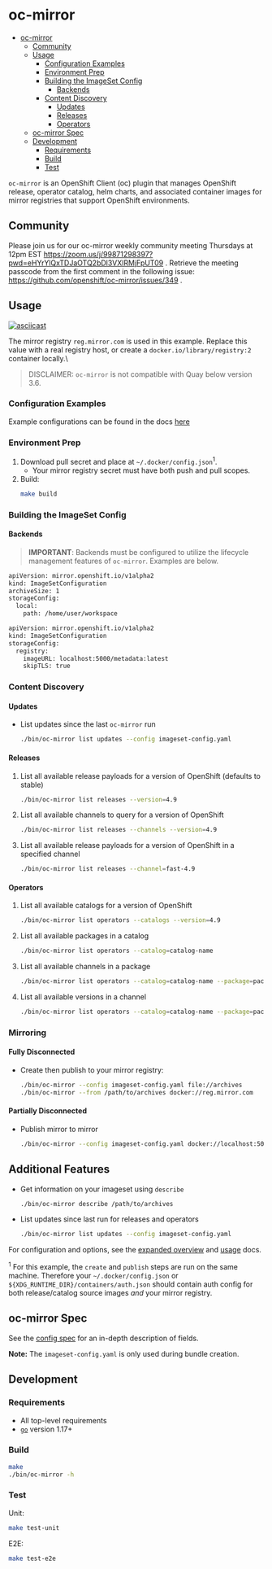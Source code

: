 # oc-mirror
- [oc-mirror](#oc-mirror)
  - [Community](#community)
  - [Usage](#usage)
    - [Configuration Examples](#configuration-examples)
    - [Environment Prep](#environment-prep)
    - [Building the ImageSet Config](#building-the-imageset-config)
      - [Backends](#backends)
    - [Content Discovery](#content-discovery)
      - [Updates](#updates)
      - [Releases](#releases)
      - [Operators](#operators)
  - [oc-mirror Spec](#oc-mirror-spec)
  - [Development](#development)
    - [Requirements](#requirements)
    - [Build](#build)
    - [Test](#test)

`oc-mirror` is an OpenShift Client (oc) plugin that manages OpenShift release, operator catalog, helm charts, and associated container images for mirror registries that support OpenShift environments.

## Community
Please join us for our oc-mirror weekly community meeting Thursdays at 12pm EST https://zoom.us/j/99871298397?pwd=eHYrYlQxTDJaOTQ2bDl3VXlRMjFpUT09 . Retrieve the meeting passcode from the first comment in the following issue: https://github.com/openshift/oc-mirror/issues/349 . 
 
## Usage
[![asciicast](https://asciinema.org/a/uToc11VnzG0RMZrht2dsaTfo9.svg)](https://asciinema.org/a/uToc11VnzG0RMZrht2dsaTfo9)

The mirror registry `reg.mirror.com` is used in this example.
Replace this value with a real registry host, or create a `docker.io/library/registry:2` container locally.\

> DISCLAIMER: `oc-mirror` is not compatible with Quay below version 3.6.

### Configuration Examples

Example configurations can be found in the docs [here](docs/examples)
### Environment Prep
1. Download pull secret and place at `~/.docker/config.json`<sup>1</sup>.
    - Your mirror registry secret must have both push and pull scopes.
2. Build:
    ```sh
    make build
    ```
### Building the ImageSet Config
#### Backends
> **IMPORTANT**: Backends must be configured to utilize the lifecycle management features of `oc-mirror`. Examples are below.
```sh
apiVersion: mirror.openshift.io/v1alpha2
kind: ImageSetConfiguration
archiveSize: 1
storageConfig:
  local:
    path: /home/user/workspace
```
```sh
apiVersion: mirror.openshift.io/v1alpha2
kind: ImageSetConfiguration
storageConfig:
  registry:
    imageURL: localhost:5000/metadata:latest
    skipTLS: true
```
### Content Discovery

#### Updates

- List updates since the last `oc-mirror` run
  ```sh
  ./bin/oc-mirror list updates --config imageset-config.yaml
  ```
#### Releases
1. List all available release payloads for a version of OpenShift (defaults to stable)
   ```sh
   ./bin/oc-mirror list releases --version=4.9
   ```
2. List all available channels to query for a version of OpenShift
   ```sh
   ./bin/oc-mirror list releases --channels --version=4.9
   ```
3. List all available release payloads for a version of OpenShift in a specified channel
   ```sh
   ./bin/oc-mirror list releases --channel=fast-4.9
   ```
#### Operators
1. List all available catalogs for a version of OpenShift
   ```sh
   ./bin/oc-mirror list operators --catalogs --version=4.9
   ```
2. List all available packages in a catalog
   ```sh
   ./bin/oc-mirror list operators --catalog=catalog-name
   ````
3. List all available channels in a package
    ```sh
    ./bin/oc-mirror list operators --catalog=catalog-name --package=package-name
    ```
4. List all available versions in a channel
      ```sh
    ./bin/oc-mirror list operators --catalog=catalog-name --package=package-name --channel=channel-name
    ```
### Mirroring

#### Fully Disconnected
- Create then publish to your mirror registry:
    ```sh
    ./bin/oc-mirror --config imageset-config.yaml file://archives
    ./bin/oc-mirror --from /path/to/archives docker://reg.mirror.com
    ```
#### Partially Disconnected
- Publish mirror to mirror
     ```sh
    ./bin/oc-mirror --config imageset-config.yaml docker://localhost:5000
    ```
## Additional Features
- Get information on your imageset using `describe`
    ```sh
    ./bin/oc-mirror describe /path/to/archives
    ```
- List updates since last run for releases and operators
  ```sh
  ./bin/oc-mirror list updates --config imageset-config.yaml
  ```
For configuration and options, see the [expanded overview](./docs/overview.md) and [usage](./docs/usage.md) docs.

<sup>1</sup> For this example, the `create` and `publish` steps are run on the same machine. Therefore your `~/.docker/config.json` or `${XDG_RUNTIME_DIR}/containers/auth.json` should contain auth config for both release/catalog source images _and_ your mirror registry.

## oc-mirror Spec

See the [config spec][config-spec] for an in-depth description of fields.

**Note:** The `imageset-config.yaml` is only used during bundle creation.

## Development

### Requirements

- All top-level requirements
- [`go`][go] version 1.17+

### Build

```sh
make
./bin/oc-mirror -h
```

### Test

Unit:
```sh
make test-unit
```

E2E:
```sh
make test-e2e
```

[config-spec]:https://pkg.go.dev/github.com/openshift/oc-mirror/pkg/config/v1alpha1#ImageSetConfiguration
[go]:https://golang.org/dl/